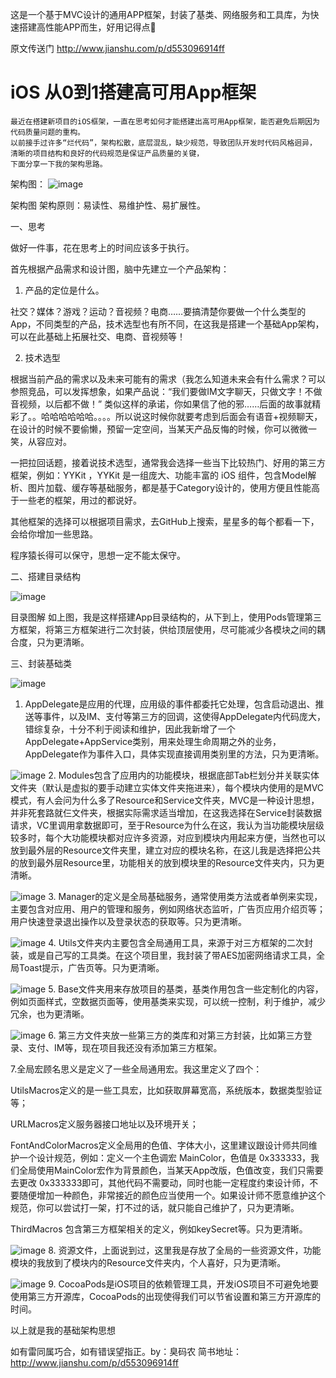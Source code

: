 这是一个基于MVC设计的通用APP框架，封装了基类、网络服务和工具库，为快速搭建高性能APP而生，好用记得点🌟 

原文传送门 http://www.jianshu.com/p/d553096914ff

# iOS 从0到1搭建高可用App框架

    最近在搭建新项目的iOS框架，一直在思考如何才能搭建出高可用App框架，能否避免后期因为代码质量问题的重构。
    以前接手过许多“烂代码”，架构松散，底层混乱，缺少规范，导致团队开发时代码风格迥异，
    清晰的项目结构和良好的代码规范是保证产品质量的关键，
    下面分享一下我的架构思路。

架构图：
![image](http://upload-images.jianshu.io/upload_images/743749-7617df7bd2df5421.png?imageMogr2/auto-orient/strip%7CimageView2/2/w/1240)

架构图
架构原则：易读性、易维护性、易扩展性。

一、思考

做好一件事，花在思考上的时间应该多于执行。

首先根据产品需求和设计图，脑中先建立一个产品架构：

1. 产品的定位是什么。

社交？媒体？游戏？运动？音视频？电商……要搞清楚你要做一个什么类型的App，不同类型的产品，技术选型也有所不同，在这我是搭建一个基础App架构，可以在此基础上拓展社交、电商、音视频等！

2. 技术选型

根据当前产品的需求以及未来可能有的需求（我怎么知道未来会有什么需求？可以参照竞品，可以发挥想象，如果产品说：“我们要做IM文字聊天，只做文字！不做音视频，以后都不做！” 类似这样的承诺，你如果信了他的邪……后面的故事就精彩了。。哈哈哈哈哈哈。。。。所以说这时候你就要考虑到后面会有语音+视频聊天，在设计的时候不要偷懒，预留一定空间，当某天产品反悔的时候，你可以微微一笑，从容应对。

一把拉回话题，接着说技术选型，通常我会选择一些当下比较热门、好用的第三方框架，例如：YYKit ，YYKit 是一组庞大、功能丰富的 iOS 组件，包含Model解析、图片加载、缓存等基础服务，都是基于Category设计的，使用方便且性能高于一些老的框架，用过的都说好。

其他框架的选择可以根据项目需求，去GitHub上搜索，星星多的每个都看一下，会给你增加一些思路。

程序猿长得可以保守，思想一定不能太保守。

二、搭建目录结构

![image](http://upload-images.jianshu.io/upload_images/743749-5eec25e5a69c7138.jpg?imageMogr2/auto-orient/strip%7CimageView2/2/w/1240)

目录图解
如上图，我是这样搭建App目录结构的，从下到上，使用Pods管理第三方框架，将第三方框架进行二次封装，供给顶层使用，尽可能减少各模块之间的耦合度，只为更清晰。

三、封装基础类

![image](http://upload-images.jianshu.io/upload_images/743749-f88f1bf3414b0d65.png?imageMogr2/auto-orient/strip%7CimageView2/2/w/1240)


1. AppDelegate是应用的代理，应用级的事件都委托它处理，包含启动退出、推送等事件，以及IM、支付等第三方的回调，这使得AppDelegate内代码庞大，错综复杂，十分不利于阅读和维护，因此我新增了一个AppDelegate+AppService类别，用来处理生命周期之外的业务，AppDelegate作为事件入口，具体实现直接调用类别里的方法，只为更清晰。



![image](http://upload-images.jianshu.io/upload_images/743749-49f4c9f96e3d50fa.png?imageMogr2/auto-orient/strip%7CimageView2/2/w/1240)
2. Modules包含了应用内的功能模块，根据底部Tab栏划分并关联实体文件夹（默认是虚拟的要手动建立实体文件夹拖进来），每个模块内使用的是MVC模式，有人会问为什么多了Resource和Service文件夹，MVC是一种设计思想，并非死套路就仨文件夹，根据实际需求适当增加，在这我选择在Service封装数据请求，VC里调用拿数据即可，至于Resource为什么在这，我认为当功能模块层级较多时，每个大功能模块都对应许多资源，对应到模块内用起来方便，当然也可以放到最外层的Resource文件夹里，建立对应的模块名称，在这儿我是选择把公共的放到最外层Resource里，功能相关的放到模块里的Resource文件夹内，只为更清晰。




![image](http://upload-images.jianshu.io/upload_images/743749-2480121eaccecc3c.png?imageMogr2/auto-orient/strip%7CimageView2/2/w/1240)
3. Manager的定义是全局基础服务，通常使用类方法或者单例来实现，主要包含对应用、用户的管理和服务，例如网络状态监听，广告页应用介绍页等；用户快速登录退出操作以及登录状态的获取等。只为更清晰。




![image](http://upload-images.jianshu.io/upload_images/743749-dd03de0737474c9b.png?imageMogr2/auto-orient/strip%7CimageView2/2/w/1240)
4. Utils文件夹内主要包含全局通用工具，来源于对三方框架的二次封装，或是自己写的工具类。在这个项目里，我封装了带AES加密网络请求工具，全局Toast提示，广告页等。只为更清晰。





![image](http://upload-images.jianshu.io/upload_images/743749-116d59c9061d2495.png?imageMogr2/auto-orient/strip%7CimageView2/2/w/1240)
5. Base文件夹用来存放项目的基类，基类作用包含一些定制化的内容，例如页面样式，空数据页面等，使用基类来实现，可以统一控制，利于维护，减少冗余，也为更清晰。





![image](http://upload-images.jianshu.io/upload_images/743749-e70733d5f2138425.png?imageMogr2/auto-orient/strip%7CimageView2/2/w/1240)
6. 第三方文件夹放一些第三方的类库和对第三方封装，比如第三方登录、支付、IM等，现在项目我还没有添加第三方框架。

7.全局宏顾名思义是定义了一些全局通用宏。我这里定义了四个：

UtilsMacros定义的是一些工具宏，比如获取屏幕宽高，系统版本，数据类型验证等；

URLMacros定义服务器接口地址以及环境开关；

FontAndColorMacros定义全局用的色值、字体大小，这里建议跟设计师共同维护一个设计规范，例如：定义一个主色调宏 MainColor，色值是 0x333333，我们全局使用MainColor宏作为背景颜色，当某天App改版，色值改变，我们只需要去更改 0x333333即可，其他代码不需要动，同时也能一定程度约束设计师，不要随便增加一种颜色，非常接近的颜色应当使用一个。如果设计师不愿意维护这个规范，你可以尝试打一架，打不过的话，就只能自己维护了，只为更清晰。

ThirdMacros 包含第三方框架相关的定义，例如keySecret等。只为更清晰。





![image](http://upload-images.jianshu.io/upload_images/743749-93424ab96e246b60.png?imageMogr2/auto-orient/strip%7CimageView2/2/w/1240)
8. 资源文件，上面说到过，这里我是存放了全局的一些资源文件，功能模块的我放到了模块内的Resource文件夹内，个人喜好，只为更清晰。



![image](http://upload-images.jianshu.io/upload_images/743749-5a0d548626865465.png?imageMogr2/auto-orient/strip%7CimageView2/2/w/1240)
9. CocoaPods是iOS项目的依赖管理工具，开发iOS项目不可避免地要使用第三方开源库，CocoaPods的出现使得我们可以节省设置和第三方开源库的时间。





以上就是我的基础架构思想

如有雷同属巧合，如有错误望指正。by：臭码农
简书地址：http://www.jianshu.com/p/d553096914ff
